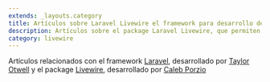 ```yaml
---
extends: _layouts.category
title: Artículos sobre Laravel Livewire el framework para desarrollo de aplicaciones en Laravel
description: Artículos sobre el package Laravel Livewire, que permiten realizar comportamiento dinámicos sin utilizar javascript, realizado toda la programación desde el backend.
category: livewire
---
```


Artículos relacionados con el framework <a href="https://www.laravel.com/" target="_blank">Laravel</a>, desarrollado por <a href="https://twitter.com/taylorotwell" target="_blank">Taylor Otwell</a> y el package <a href="https://laravel-livewire.com/" target="_blank">Livewire</a>, desarrollado por <a href="https://calebporzio.com/" target="_blank">Caleb Porzio</a>
